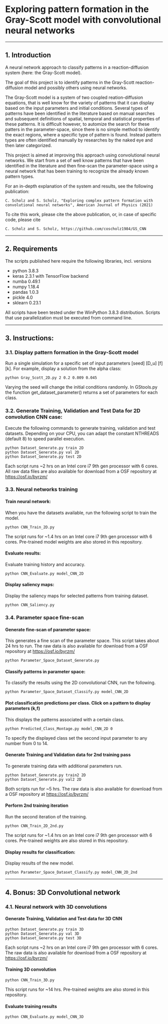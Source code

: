 # Exploring pattern formation in the Gray-Scott model with convolutional neural networks

---

## 1. Introduction

A neural network approach to classify patterns in a reaction-diffusion system (here: the Gray-Scott model).

The goal of this project is to identify patterns in the Gray-Scott reaction-diffusion model and possibly others using neural networks.

The Gray-Scott model is a system of two coupled reation-diffusion equations, that is well know for the variety of patterns that it can display based on the input parameters and initial conditions. Several types of patterns have been identified in the literature based on manual searches and subsequent definitions of spatial, temporal and statistical properties of these patterns. It is difficult however, to automize the search for these patters in the parameter-space, since there is no simple method to identify the exact regions, where a specific type of pattern is found.
Instead pattern types are often identified manually by researches by the naked eye and then later categorized.

This project is aimed at improving this approach using convolutional neural networks. We start from a set of well know patterns that have been identified in the literature and then fine-scan the parameter-space using a neural network that has been training to recognize the already known pattern types.

For an in-depth explanation of the system and results, see the following publication:

	C. Scholz and S. Scholz, "Exploring complex pattern formation with convolutional neural networks", American Journal of Physics (2021)

To cite this work, please cite the above publication, or, in case of specific code, please cite
	
	C. Scholz and S. Scholz, https://github.com/coscholz1984/GS_CNN

---

## 2. Requirements

The scripts published here require the following libraries, incl. versions

- python 3.8.3
- keras 2.3.1 with TensorFlow backend
- numba 0.49.1
- numpy 1.18.4
- pandas 1.0.3
- pickle 4.0
- sklearn 0.23.1

All scripts have been tested under the WinPython 3.8.3 distribution. Scripts that use parallelization must be executed from command line.

---

## 3. Instructions:

### 3.1. Display pattern formation in the Gray-Scott model

Run a single simulation for a specific set of input parameters [seed] [D_u] [f] [k]. For example, display a solution from the alpha class:

    python Gray_Scott_2D.py 2 0.2 0.009 0.045

Varying the seed will change the initial conditions randomly. In GStools.py the function get_dataset_parameter() returns a set of parameters for each class. 

### 3.2. Generate Training, Validation and Test Data for 2D convolution CNN case:

Execute the following commands to generate training, validation and test datasets. Depending on your CPU, you can adapt the constant NTHREADS (default 8) to speed parallel execution.

    python Dataset_Generate.py train 2D
    python Dataset_Generate.py val 2D
    python Dataset_Generate.py test 2D

Each script runs ~2 hrs on an Intel core i7 9th gen processor with 6 cores. All raw data files are also available for download from a OSF repository at https://osf.io/byrzm/

### 3.3. Neural networks training

#### Train neural network:

When you have the datasets available, run the following script to train the model.

    python CNN_Train_2D.py
	
The script runs for ~1.4 hrs on an Intel core i7 9th gen processor with 6 cores. Pre-trained model weights are also stored in this repository.

#### Evaluate results:

Evaluate training history and accuracy.

    python CNN_Evaluate.py model_CNN_2D

#### Display saliency maps:

Display the saliency maps for selected patterns from training dataset.

    python CNN_Saliency.py

### 3.4. Parameter space fine-scan

#### Generate fine-scan of parameter space:

This generates a fine scan of the parameter space. This script takes about 24 hrs to run. The raw data is also available for download from a OSF repository at https://osf.io/byrzm/

    python Parameter_Space_Dataset_Generate.py

#### Classify patterns in parameter space:

To classify the results using the 2D convolutional CNN, run the following.

    python Parameter_Space_Dataset_Classify.py model_CNN_2D

#### Plot classification predictions per class. Click on a pattern to display parameters (k,f)

This displays the patterns associated with a certain class.

    python Predicted_Class_Montage.py model_CNN_2D 0

To specify the displayed class set the second input parameter to any number from 0 to 14.

#### Generate Training and Validation data for 2nd training pass

To generate training data with additional parameters run.

    python Dataset_Generate.py train2 2D
    python Dataset_Generate.py val2 2D

Both scripts run for ~5 hrs. The raw data is also available for download from a OSF repository at https://osf.io/byrzm/

#### Perform 2nd training iteration

Run the second iteration of the training.

    python CNN_Train_2D_2nd.py
	
The script runs for ~1.4 hrs on an Intel core i7 9th gen processor with 6 cores. Pre-trained weights are also stored in this repository.

#### Display results for classification:

Display results of the new model.

    python Parameter_Space_Dataset_Classify.py model_CNN_2D_2nd

---

## 4. Bonus: 3D Convolutional network

### 4.1. Neural network with 3D convolutions

#### Generate Training, Validation and Test data for 3D CNN

    python Dataset_Generate.py train 3D
    python Dataset_Generate.py val 3D
    python Dataset_Generate.py test 3D

Each script runs ~2 hrs on an Intel core i7 9th gen processor with 6 cores. The raw data is also available for download from a OSF repository at https://osf.io/byrzm/

#### Training 3D convolution

    python CNN_Train_3D.py

This script runs for ~14 hrs. Pre-trained weights are also stored in this repository.

#### Evaluate training results

    python CNN_Evaluate.py model_CNN_3D
